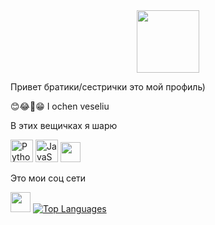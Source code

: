 <div id="header" align="center">
  <img src=https://i.giphy.com/media/v1.Y2lkPTc5MGI3NjExdjRmbTZjY2thaGxxc2ZwMzRyajloOGNidWVzaHM2bTk2MndrZng0NCZlcD12MV9pbnRlcm5hbF9naWZfYnlfaWQmY3Q9Zw/IKe9erigqK7fi/giphy.gif width="100"/>
</div>

Привет братики/сестрички это мой профиль)

😊😂🤣😁 I ochen veseliu

В этих вещичках я шарю
<p align="left">
<a href="https://www.python.org/" target="_blank" rel="noreferrer"><img src="https://raw.githubusercontent.com/danielcranney/readme-generator/main/public/icons/skills/python-colored.svg" width="36" height="36" alt="Python" /></a>
<a href="https://developer.mozilla.org/en-US/docs/Web/JavaScript" target="_blank" rel="noreferrer"><img src="https://raw.githubusercontent.com/danielcranney/readme-generator/main/public/icons/skills/javascript-colored.svg" width="36" height="36" alt="JavaScript" /></a>
<img src="https://raw.githubusercontent.com/danielcranney/readme-generator/main/public/icons/socials/github.svg" width="32" height="32" /></a>

Это мои соц сети
<p align="left"> <a href="@iri___23" target="_blank" rel="noreferrer"><img src="https://raw.githubusercontent.com/danielcranney/readme-generator/main/public/icons/socials/discord.svg" width="32" height="32" /></a>
<a href= align="left"><img src="https://github-readme-stats.vercel.app/api/top-langs/?username=vigenpro-lab&langs_count=10&title_color=0891b2&text_color=ffffff&icon_color=0891b2&bg_color=1c1917&hide_border=true&locale=en&custom_title=Top%20%Languages" alt="Top Languages" /></a>
